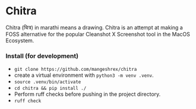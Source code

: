 # Chitra

Chitra (चित्र) in marathi means a drawing. Chitra is an attempt at making a FOSS alternative for the popular Cleanshot X Screenshot tool in the MacOS Ecosystem. 

### Install (for development)

- `git clone https://github.com/mangeshrex/chitra`
- create a virtual environment with `python3 -m venv .venv`.
- `source .venv/bin/activate`
- `cd chitra && pip install ./`
- Perform ruff checks before pushing in the project directory.
- `ruff check`
